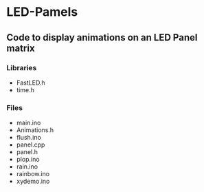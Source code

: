 # LED-Pamels
## Code to display animations on an LED Panel matrix

### Libraries
- FastLED.h
- time.h

### Files
- main.ino
- Animations.h
- flush.ino
- panel.cpp
- panel.h
- plop.ino
- rain.ino
- rainbow.ino
- xydemo.ino